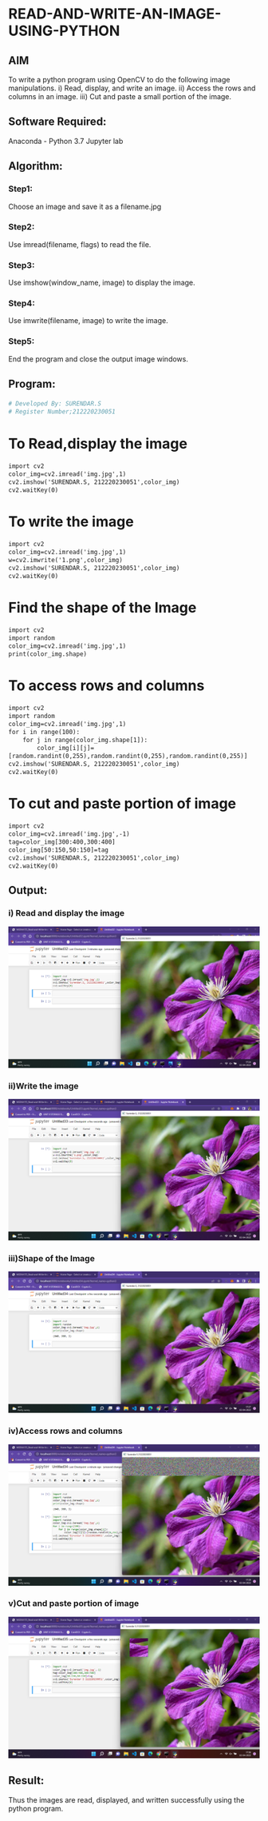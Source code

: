 # READ-AND-WRITE-AN-IMAGE-USING-PYTHON
## AIM
To write a python program using OpenCV to do the following image manipulations.
i) Read, display, and write an image.
ii) Access the rows and columns in an image.
iii) Cut and paste a small portion of the image.

## Software Required:
Anaconda - Python 3.7
Jupyter lab
## Algorithm:
### Step1:
Choose an image and save it as a filename.jpg
### Step2:
Use imread(filename, flags) to read the file.
### Step3:
Use imshow(window_name, image) to display the image.
### Step4:
Use imwrite(filename, image) to write the image.
### Step5:
End the program and close the output image windows.
## Program:
```python
# Developed By: SURENDAR.S
# Register Number;212220230051
```
# To Read,display the image
```
import cv2
color_img=cv2.imread('img.jpg',1)
cv2.imshow('SURENDAR.S, 212220230051',color_img)
cv2.waitKey(0)
```


# To write the image
```
import cv2
color_img=cv2.imread('img.jpg',1)
w=cv2.imwrite('1.png',color_img)
cv2.imshow('SURENDAR.S, 212220230051',color_img)
cv2.waitKey(0)
```



# Find the shape of the Image
```
import cv2
import random
color_img=cv2.imread('img.jpg',1)
print(color_img.shape)
```


# To access rows and columns
```
import cv2
import random
color_img=cv2.imread('img.jpg',1)
for i in range(100):
    for j in range(color_img.shape[1]):
        color_img[i][j]=[random.randint(0,255),random.randint(0,255),random.randint(0,255)]
cv2.imshow('SURENDAR.S, 212220230051',color_img)
cv2.waitKey(0)
```



# To cut and paste portion of image
```
import cv2
color_img=cv2.imread('img.jpg',-1)
tag=color_img[300:400,300:400]
color_img[50:150,50:150]=tag
cv2.imshow('SURENDAR.S, 212220230051',color_img)
cv2.waitKey(0)
```









## Output:

### i) Read and display the image

![output](./SS1.png)

### ii)Write the image
![output](./SS2.png)

### iii)Shape of the Image

![output](./SS3.png)
### iv)Access rows and columns
![output](./SS4.png)
### v)Cut and paste portion of image
![output](./SS5.png)

## Result:
Thus the images are read, displayed, and written successfully using the python program.

